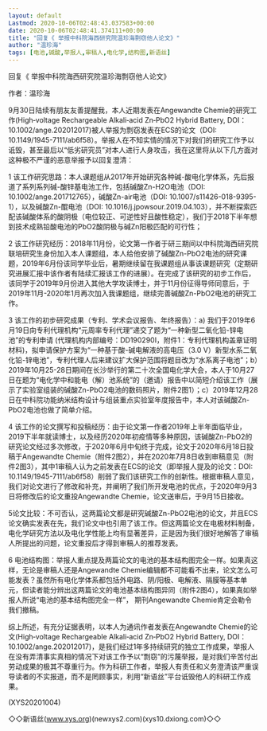 ```yaml
---
layout: default
Lastmod: 2020-10-06T02:48:43.037583+00:00
date: 2020-10-06T02:48:41.374111+00:00
title: "回复《 举报中科院海西研究院温珍海剽窃他人论文》"
author: "温珍海"
tags: [电池,碱酸,举报人,审稿人,电化学,结构图,新语丝]
---
```


回复《 举报中科院海西研究院温珍海剽窃他人论文》

作者：温珍海

9月30日陆续有朋友友善提醒我，本人近期发表在Angewandte Chemie的研究工作(High‐voltage Rechargeable Alkali‐acid Zn‐PbO2 Hybrid Battery, DOI：10.1002/ange.202012017)被人举报为剽窃发表在ECS的论文（DOI: 10.1149/1945-7111/ab6f58）。举报人在不知实情的情况下对我们的研究工作予以诋毁，甚至最后以“低劣研究员”对本人进行人身攻击，我在这里将从以下几方面对这种极不严谨的恶意举报予以回复澄清：

1 该工作研究思路：本人课题组从2017年开始研究各种碱-酸电化学体系，先后报道了系列系列碱-酸锌基电池工作，包括碱酸Zn-H2O电池（DOI: 10.1002/ange.201712765），碱酸Zn-air电池（DOI: 10.1007/s11426-018-9395-1），以及碱酸Zn-醌电池（DOI: 10.1016/j.jpowsour.2019.04.103），并不断探索匹配该碱酸体系的酸阴极（电位较正、可逆性好且酸性稳定），我们于2018下半年想到技术成熟铅酸电池的PbO2酸阴极与碱Zn阳极匹配的可行性；

2 该工作研究经历：2018年11月份，论文第一作者于研三期间以中科院海西研究院联培研究生身份加入本人课题组，本人给他安排了碱酸Zn-PbO2电池的研究课题，2019年6月份该同学毕业后，暑期继续留在我课题组从事该课题研究（定期研究进展汇报中该作者有陆续汇报该工作的进展）。在完成了该研究的初步工作后，该同学于2019年9月份进入其他大学攻读博士，并于11月份征得导师同意后，于2019年11月-2020年1月再次加入我课题组，继续完善碱酸Zn-PbO2电池的研究工作。

3 该工作的初步研究成果（专利、学术会议报告、年终报告）：a) 我们于2019年6月19日向专利代理机构“元周率专利代理”递交了题为“一种新型二氧化铅-锌电池”的专利申请 (代理机构内部编号：DD190290I，附件1：专利代理机构盖章证明材料)，拟申请保护方案为“一种基于酸-碱电解液的高电压（3.0 V）新型水系二氧化铅-锌电池”，专利代理人后来建议扩大保护范围将题目改为“水系离子电池”；b）2019年10月25-28日期间在长沙举行的第二十次全国电化学大会，本人于10月27日在题为“电化学中和能电（解）池系统”的（邀请）报告中以简短介绍该工作（展示了实验室组装的碱酸Zn-PbO2电池的数码照片，附件2图1）；c）2019年12月28日在中科院功能纳米结构设计与组装重点实验室年度报告中，本人对该碱酸Zn-PbO2电池也做了简单介绍。

4 该工作的论文撰写和投稿经历：由于论文第一作者2019年上半年面临毕业，2019下半年就读博士，以及经历2020年初疫情等多种原因，该碱酸Zn-PbO2的研究论文经过多次修改，于2020年6月中旬终于完成，论文于2020年6月18日投稿于Angewandte Chemie（附件2图2），并在2020年7月8日收到审稿意见（附件2图3），其中1审稿人认为之前发表在ECS的论文（即举报人提及的论文：DOI: 10.1149/1945-7111/ab6f58）削弱了我们该研究工作的创新性。根据审稿人意见，我们对论文进行了修改和补充，并阐明了我们所开发电池的优点，于2020年9月3日将修改后的论文重投Angewandte Chemie，论文送审后，于9月15日接收。

5论文比较：不可否认，这两篇论文都是研究碱酸Zn-PbO2电池的论文，并且ECS论文确实发表在先，我们论文中也引用了该工作。但这两篇论文在电极材料制备，电化学研究方法以及电化学性能上均有显著差异，正是因为我们很好地解答了审稿人所提出的问题，论文重投后才得到审稿人的推荐发表。

6 电池结构图：举报人重点提及两篇论文的电池的基本结构图完全一样。如果真这样，无论是审稿人还是Angewandte Chemie编辑都不可能看不出来，论文怎么可能发表？虽然所有电化学体系都包括外电路、阴/阳极、电解液、隔膜等基本单元，但读者能分辨出这两篇论文的电池基本结构图异同（附件2图4），如果真如举报人所说“电池的基本结构图完全一样”， 期刊Angewandte Chemie肯定会勒令我们撤稿。

综上所述，有充分证据表明，以本人为通讯作者发表在Angewandte Chemie的论文(High‐voltage Rechargeable Alkali‐acid Zn‐PbO2 Hybrid Battery, DOI：10.1002/ange.202012017)，是我们经过1年多持续研究的独立工作成果，举报人在没有弄清事实真相的情况下对该工作予以“剽窃”的污蔑举报，是对我们辛苦付出劳动成果的极其不尊重行为。作为科研工作者，举报人有责任和义务澄清该严重误导读者的不实报道，而不是罔顾事实，利用“新语丝”平台诋毁他人的科研工作成果。

(XYS20201004)

◇◇新语丝(www.xys.org)(newxys2.com)(xys10.dxiong.com)◇◇

